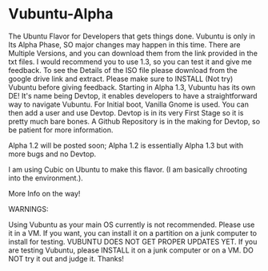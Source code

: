 # Vubuntu-Alpha
The Ubuntu Flavor for Developers that gets things done.
Vubuntu is only in Its Alpha Phase, SO major changes may happen in this time.
There are Multiple Versions, and you can download them from the link provided in the txt files. I would recommend you to use 1.3, so you can test it and give me feedback.
To see the Details of the ISO file please download from the google drive link and extract.
Please make sure to INSTALL (Not try) Vubuntu before giving feedback.
Starting in Alpha 1.3, Vubuntu has its own DE! It's name being Devtop, it enables developers to have a straightforward way to navigate Vubuntu. For Initial boot, Vanilla Gnome is used. You can then add a user and use Devtop. Devtop is in its very First Stage so it is pretty much bare bones. A Github Repository is in the making for Devtop, so be patient for more information.

Alpha 1.2 will be posted soon; Alpha 1.2 is essentially Alpha 1.3 but with more bugs and no Devtop.


I am using Cubic on Ubuntu to make this flavor. (I am basically chrooting into the environment.).

More Info on the way!

WARNINGS:

Using Vubuntu as your main OS currently is not recommended. Please use it in a VM. If you want, you can install it on a partition on a junk computer to install for testing. VUBUNTU DOES NOT GET PROPER UPDATES YET. If you are testing Vubuntu, please INSTALL it on a junk computer or on a VM. DO NOT try it out and judge it. Thanks! 

